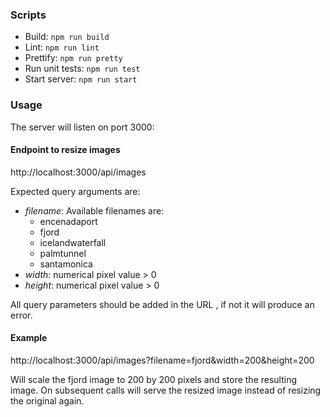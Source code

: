 ### Scripts
- Build: ```npm run build```
- Lint: ```npm run lint```
- Prettify: ```npm run pretty```
- Run unit tests: ```npm run test```
- Start server: ```npm run start```

### Usage
The server will listen on port 3000:


#### Endpoint to resize images
http://localhost:3000/api/images

Expected query arguments are:
- _filename_: Available filenames are:
  - encenadaport
  - fjord
  - icelandwaterfall
  - palmtunnel
  - santamonica
- _width_: numerical pixel value > 0
- _height_: numerical pixel value > 0

All query parameters should be added in the URL , if not it will produce an error.


#### Example
http://localhost:3000/api/images?filename=fjord&width=200&height=200

Will scale the fjord image to 200 by 200 pixels and store the resulting image.
On subsequent calls will serve the resized image instead of resizing the
original again.



